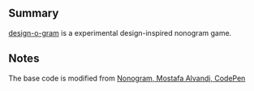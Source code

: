 ## Summary

[design-o-gram](https://statbiscuit.github.io/mini_games/design-o-gram/index.html) is a experimental design-inspired nonogram game.

## Notes

The base code is modified from [Nonogram, Mostafa Alvandi, CodePen](https://codepen.io/alvandisetvat/pen/oNBwvWK)
